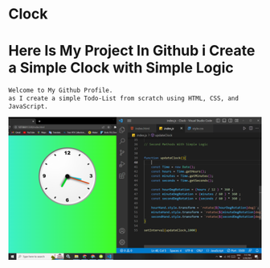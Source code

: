 # Clock
# Here Is My Project In Github i Create a Simple Clock with Simple Logic

```
Welcome to My Github Profile.
as I create a simple Todo-List from scratch using HTML, CSS, and JavaScript.
```
![image](https://github.com/ParagUnhale1998/Clock/blob/main/preview.png)
